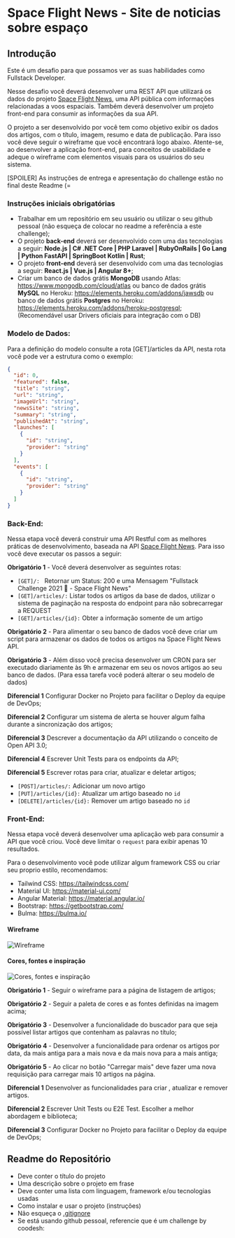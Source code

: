 # Space Flight News - Site de noticias sobre espaço

## Introdução

Este é um desafio para que possamos ver as suas habilidades como Fullstack Developer.

Nesse desafio você deverá desenvolver uma REST API que utilizará os dados do projeto [Space Flight News](https://api.spaceflightnewsapi.net/v4/docs/#/articles/articles_list), uma API pública com informações relacionadas a voos espaciais. Também deverá desenvolver um projeto front-end para consumir as informações da sua API.

O projeto a ser desenvolvido por você tem como objetivo exibir os dados dos artigos, com o título, imagem, resumo e data de publicação. Para isso você deve seguir o wireframe que você encontrará logo abaixo. Atente-se, ao desenvolver a aplicação front-end, para conceitos de usabilidade e adeque o wireframe com elementos visuais para os usuários do seu sistema.

[SPOILER] As instruções de entrega e apresentação do challenge estão no final deste Readme (=

### Instruções iniciais obrigatórias

- Trabalhar em um repositório em seu usuário ou utilizar o seu github pessoal (não esqueça de colocar no readme a referência a este challenge);
- O projeto **back-end** deverá ser desenvolvido com uma das tecnologias a seguir: **Node.js | C# .NET Core | PHP Laravel | RubyOnRails | Go Lang | Python FastAPI | SpringBoot Kotlin | Rust**;
- O projeto **front-end** deverá ser desenvolvido com uma das tecnologias a seguir: **React.js | Vue.js | Angular 8+**;
- Criar um banco de dados grátis **MongoDB** usando Atlas: https://www.mongodb.com/cloud/atlas ou banco de dados grátis **MySQL** no Heroku: https://elements.heroku.com/addons/jawsdb ou banco de dados grátis **Postgres** no Heroku: https://elements.heroku.com/addons/heroku-postgresql; (Recomendável usar Drivers oficiais para integração com o DB)

### Modelo de Dados:

Para a definição do modelo consulte a rota [GET]/articles da API, nesta rota você pode ver a estrutura como o exemplo:

```json
{
  "id": 0,
  "featured": false,
  "title": "string",
  "url": "string",
  "imageUrl": "string",
  "newsSite": "string",
  "summary": "string",
  "publishedAt": "string",
  "launches": [
    {
      "id": "string",
      "provider": "string"
    }
  ],
  "events": [
    {
      "id": "string",
      "provider": "string"
    }
  ]
}
```

### Back-End:

Nessa etapa você deverá construir uma API Restful com as melhores práticas de desenvolvimento, baseada na API [Space Flight News](https://api.spaceflightnewsapi.net/v4/docs/#/articles/articles_list). Para isso você deve executar os passos a seguir:

**Obrigatório 1** - Você deverá desenvolver as seguintes rotas:

- `[GET]/: ` Retornar um Status: 200 e uma Mensagem "Fullstack Challenge 2021 🏅 - Space Flight News"
- `[GET]/articles/:` Listar todos os artigos da base de dados, utilizar o sistema de paginação na resposta do endpoint para não sobrecarregar a REQUEST
- `[GET]/articles/{id}:` Obter a informação somente de um artigo

**Obrigatório 2** - Para alimentar o seu banco de dados você deve criar um script para armazenar os dados de todos os artigos na Space Flight News API.

**Obrigatório 3** - Além disso você precisa desenvolver um CRON para ser executado diariamente às 9h e armazenar em seu os novos artigos ao seu banco de dados. (Para essa tarefa você poderá alterar o seu modelo de dados)

**Diferencial 1** Configurar Docker no Projeto para facilitar o Deploy da equipe de DevOps;

**Diferencial 2** Configurar um sistema de alerta se houver algum falha durante a sincronização dos artigos;

**Diferencial 3** Descrever a documentação da API utilizando o conceito de Open API 3.0;

**Diferencial 4** Escrever Unit Tests para os endpoints da API;

**Diferencial 5** Escrever rotas para criar, atualizar e deletar artigos;

- `[POST]/articles/:` Adicionar um novo artigo
- `[PUT]/articles/{id}:` Atualizar um artigo baseado no `id`
- `[DELETE]/articles/{id}:` Remover um artigo baseado no `id`

### Front-End:

Nessa etapa você deverá desenvolver uma aplicação web para consumir a API que você criou. Você deve limitar o `request` para exibir apenas 10 resultados.

Para o desenvolvimento você pode utilizar algum framework CSS ou criar seu proprio estilo, recomendamos:

- Tailwind CSS: https://tailwindcss.com/
- Material UI: https://material-ui.com/
- Angular Material: https://material.angular.io/
- Bootstrap: https://getbootstrap.com/
- Bulma: https://bulma.io/

#### Wireframe

![Wireframe](./img/wireframe.png)

#### Cores, fontes e inspiração

![Cores, fontes e inspiração](./img/font-colors.png)

**Obrigatório 1** - Seguir o wireframe para a página de listagem de artigos;

**Obrigatório 2** - Seguir a paleta de cores e as fontes definidas na imagem acima;

**Obrigatório 3** - Desenvolver a funcionalidade do buscador para que seja possível listar artigos que contenham as palavras no título;

**Obrigatório 4** - Desenvolver a funcionalidade para ordenar os artigos por data, da mais antiga para a mais nova e da mais nova para a mais antiga;

**Obrigatório 5** - Ao clicar no botão "Carregar mais" deve fazer uma nova requisição para carregar mais 10 artigos na página.

**Diferencial 1** Desenvolver as funcionalidades para criar , atualizar e remover artigos.

**Diferencial 2** Escrever Unit Tests ou E2E Test. Escolher a melhor abordagem e biblioteca;

**Diferencial 3** Configurar Docker no Projeto para facilitar o Deploy da equipe de DevOps;

## Readme do Repositório

- Deve conter o título do projeto
- Uma descrição sobre o projeto em frase
- Deve conter uma lista com linguagem, framework e/ou tecnologias usadas
- Como instalar e usar o projeto (instruções)
- Não esqueça o [.gitignore](https://www.toptal.com/developers/gitignore)
- Se está usando github pessoal, referencie que é um challenge by coodesh:
